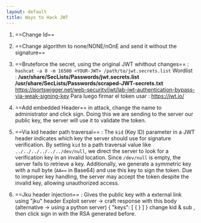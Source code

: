 ```yaml
---
layout: default
title: Ways to Hack JWT
---
```

1. ==Change Id==
2. ==Change algorithm to none/NONE/nOnE and send it without the signature==
3. ==Bruteforce the secret, using the original JWT whithout changes== : 
`hashcat -a 0 -m 16500 <YOUR-JWT> /path/to/jwt.secrets.list`
Wordlist : 
**/usr/share/SecLists/Passwords/jwt.secrets.list**
**/usr/share/SecLists/Passwords/scraped-JWT-secrets.txt**
https://portswigger.net/web-security/jwt/lab-jwt-authentication-bypass-via-weak-signing-key
Para luego firmar el token usar :  https://jwt.io/
4. ==Add embedded Header== in attack, change the name to administrator and click sign. Doing this we are sending to the server our public key, the server will use it to validate the token.
5.  ==Via kid header path traversal== : The `kid` (Key ID) parameter in a JWT header indicates which key the server should use for signature verification. By setting `kid` to a path traversal value like `../../../../../../dev/null`, we direct the server to look for a verification key in an invalid location. Since `/dev/null` is empty, the server fails to retrieve a key. Additionally, we generate a symmetric key with a null byte (`AA==` in Base64) and use this key to sign the token. Due to improper key handling, the server may accept the token despite the invalid key, allowing unauthorized access.


6. ==Jku header injection== : Gives the public key with a external link using "jku" header
Exploit server -> craft response with this body (alternative -> using a python server)
{ "keys": 
\[
	\{
    <JWT copied as public key>
	}
]
}
change kid & sub , then click sign in with the RSA generated before.



